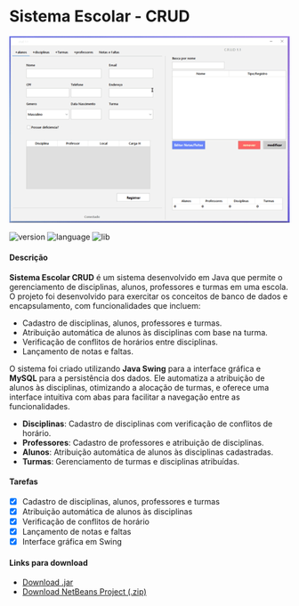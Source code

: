 # Sistema Escolar - CRUD
<img id='right' src='crud.gif' alt='Gif do Projeto'>

<div id='dados'>
  <div id="left">

  ![version](https://img.shields.io/badge/version-1.0.0-brightgreen)
  ![language](https://img.shields.io/badge/language-Java-blue)
  ![lib](https://img.shields.io/badge/libs-Swing%20%7C%20MySQL-orange)

  #### Descrição
  **Sistema Escolar CRUD** é um sistema desenvolvido em Java que permite o gerenciamento de disciplinas, alunos, professores e turmas em uma escola. O projeto foi desenvolvido para exercitar os conceitos de banco de dados e encapsulamento, com funcionalidades que incluem:

  - Cadastro de disciplinas, alunos, professores e turmas.
  - Atribuição automática de alunos às disciplinas com base na turma.
  - Verificação de conflitos de horários entre disciplinas.
  - Lançamento de notas e faltas.

  O sistema foi criado utilizando **Java Swing** para a interface gráfica e **MySQL** para a persistência dos dados. Ele automatiza a atribuição de alunos às disciplinas, otimizando a alocação de turmas, e oferece uma interface intuitiva com abas para facilitar a navegação entre as funcionalidades.

  - **Disciplinas**: Cadastro de disciplinas com verificação de conflitos de horário.
  - **Professores**: Cadastro de professores e atribuição de disciplinas.
  - **Alunos**: Atribuição automática de alunos às disciplinas cadastradas.
  - **Turmas**: Gerenciamento de turmas e disciplinas atribuídas.

  #### Tarefas

  - [x] Cadastro de disciplinas, alunos, professores e turmas
  - [x] Atribuição automática de alunos às disciplinas
  - [x] Verificação de conflitos de horário
  - [x] Lançamento de notas e faltas
  - [x] Interface gráfica em Swing

  #### Links para download

  - [Download .jar](crud_dist.zip)
  - [Download NetBeans Project (.zip)](crud)

  </div>

</div>
